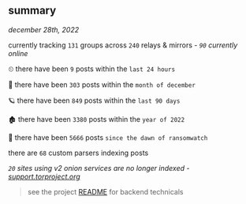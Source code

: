 
## summary
_december 28th, 2022_

currently tracking `131` groups across `240` relays & mirrors - _`90` currently online_

⏲ there have been `9` posts within the `last 24 hours`

🦈 there have been `303` posts within the `month of december`

🪐 there have been `849` posts within the `last 90 days`

🏚 there have been `3380` posts within the `year of 2022`

🦕 there have been `5666` posts `since the dawn of ransomwatch`

there are `68` custom parsers indexing posts

_`20` sites using v2 onion services are no longer indexed - [support.torproject.org](https://support.torproject.org/onionservices/v2-deprecation/)_

> see the project [README](https://github.com/joshhighet/ransomwatch#ransomwatch--) for backend technicals
